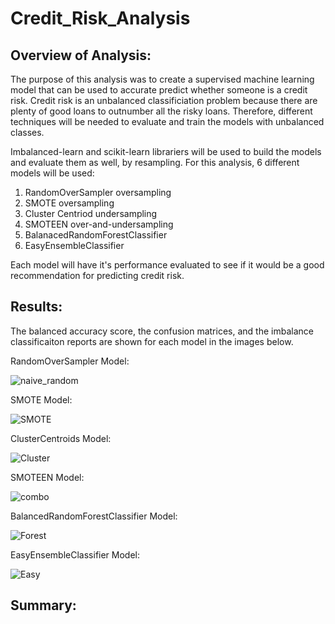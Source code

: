 # Credit_Risk_Analysis

## Overview of Analysis:

The purpose of this analysis was to create a supervised machine learning model that can be used to accurate predict whether someone is a credit risk. Credit risk is an unbalanced classificiation problem because there are plenty of good loans to outnumber all the risky loans. Therefore, different techniques will be needed to evaluate and train the models with unbalanced classes.

Imbalanced-learn and scikit-learn librariers will be used to build the models and evaluate them as well, by resampling. For this analysis, 6 different models will be used:

1. RandomOverSampler oversampling
2. SMOTE oversampling
3. Cluster Centriod undersampling
4. SMOTEEN over-and-undersampling
5. BalanacedRandomForestClassifier
6. EasyEnsembleClassifier

Each model will have it's performance evaluated to see if it would be a good recommendation for predicting credit risk.


## Results:

The balanced accuracy score, the confusion matrices, and the imbalance classificaiton reports are shown for each model in the images below.


RandomOverSampler Model:

![naive_random](https://user-images.githubusercontent.com/75760493/120284233-ad5c2900-c281-11eb-9397-6e2e5a537156.PNG)


SMOTE Model:

![SMOTE](https://user-images.githubusercontent.com/75760493/120284300-b9e08180-c281-11eb-9d92-a217cb5a43ad.PNG)


ClusterCentroids Model:

![Cluster](https://user-images.githubusercontent.com/75760493/120284346-c664da00-c281-11eb-8714-a86567ef67ff.PNG)


SMOTEEN Model:

![combo](https://user-images.githubusercontent.com/75760493/120284411-d54b8c80-c281-11eb-9641-7f5551934ef2.PNG)


BalancedRandomForestClassifier Model:

![Forest](https://user-images.githubusercontent.com/75760493/120284730-2d828e80-c282-11eb-92bf-1d0e39e33996.PNG)


EasyEnsembleClassifier Model:

![Easy](https://user-images.githubusercontent.com/75760493/120285013-763a4780-c282-11eb-896d-0cf104e0ae0d.PNG)




## Summary:







